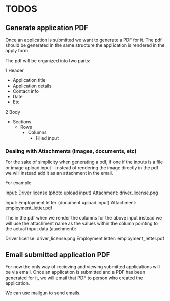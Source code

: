 # TODOS

## Generate application PDF

Once an application is submitted we want to generate a PDF for it. The pdf should be generated in the same structure the application is rendered in the apply form.  

The pdf will be organized into two parts:

1 Header
  - Application title
  - Application details
  - Contact info
  - Date
  - Etc

2 Body
  - Sections
    - Rows
      - Columns
        - Filled input

### Dealing with Attachments (images, documents, etc)

For the sake of simplicity when generating a pdf, if one if the inputs is a file or image upload input - instead of rendering the image directly in the pdf we will instead add it as an attachment in the email.

For example:

Input: Driver license (photo upload input)
Attachment: driver_license.png

Input: Employment letter (document upload input)
Attachment: employment_letter.pdf

The in the pdf when we render the columns for the above input instead we will use the attachment name as the values within the column pointing to the actual input data (atachment):

Driver license: driver_license.png
Employment letter: employment_letter.pdf


## Email submitted application PDF

For now the only way of recieving and viewing submitted applications will be via email. Once an application is submitted and a PDF has been generated for it, we will email that PDF to person who created the application.

We can use mailgun to send emails.